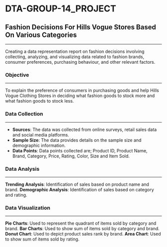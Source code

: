# **DTA-GROUP-14_PROJECT**
## **Fashion Decisions For Hills Vogue Stores Based On Various Categories**
---
Creating a data representation report on fashion decisions involving collecting, analyzing, and visualizing data related to fashion brands, consumer preferences, purchasing behaviour, and other relevant factors.
### **Objective**
---
To explain the preference of consumers in purchasing goods and help Hills Vogue Clothing Stores in deciding what fashion goods to stock more and what fashion goods to stock less.
### **Data Collection**
---
- **Sources**: The data was collected from online surveys, retail sales data and social media platforms.
- **Sample Size**: The data provides details on the sample size and demographic information.
- **Data Points**: Data points collected are; Product ID, Product Name, Brand, Category, Price, Rating, Color, Size and Item Sold.
### **Data Analysis**
---
**Trending Analysis**: Identification of sales based on product name and brand.
**Demographic Analysis**: Identification of sales based on category and rating.
### **Data Visualization**
---
**Pie Charts**: Used to represent the quadrant of items sold by category and brand.
**Bar Charts**: Used to show sum of items sold by category and brand.
**Donut Chart**: Used to depict product sales rank by brand.
**Area Chart**: Used to show sum of items sold by rating.




